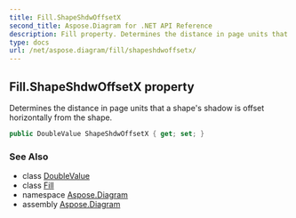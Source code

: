 ```yaml
---
title: Fill.ShapeShdwOffsetX
second_title: Aspose.Diagram for .NET API Reference
description: Fill property. Determines the distance in page units that a shapes shadow is offset horizontally from the shape
type: docs
url: /net/aspose.diagram/fill/shapeshdwoffsetx/
---
```

## Fill.ShapeShdwOffsetX property

Determines the distance in page units that a shape's shadow is offset horizontally from the shape.

```csharp
public DoubleValue ShapeShdwOffsetX { get; set; }
```

### See Also

* class [DoubleValue](../../doublevalue/)
* class [Fill](../)
* namespace [Aspose.Diagram](../../fill/)
* assembly [Aspose.Diagram](../../../)


